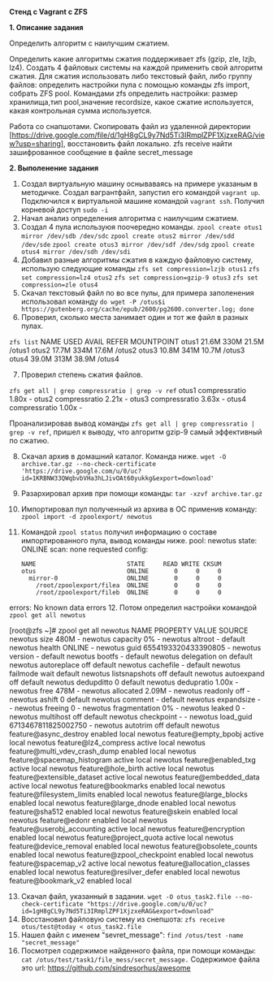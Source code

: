 **Стенд с Vagrant c ZFS**

 **1. Описание задания**

  Определить алгоритм с наилучшим сжатием.

  Определить какие алгоритмы сжатия поддерживает zfs (gzip, zle, lzjb, lz4). Создать 4 файловых системы на каждой применить свой алгоритм сжатия. Для сжатия использовать либо текстовый файл, либо группу файлов: определить настройки пула с помощью команды zfs import, собрать ZFS pool. 
Командами zfs определить настройки: размер хранилища,тип pool,значение recordsize, какое сжатие используется, какая контрольная сумма используется.

  Работа со снапшотами. Скопировать файл из удаленной директории [https://drive.google.com/file/d/1gH8gCL9y7Nd5Ti3IRmplZPF1XjzxeRAG/view?usp=sharing], восстановить файл локально. zfs receive найти зашифрованное сообщение в файле secret_message

**2. Выполенение задания**

1. Создал виртуальную машину оснываваясь на примере указаным в методичке. Создал вагрантфайл, запустил его командой ``vagrant up``. Подключился к виртуальной машине командой ``vagrant ssh``. Получил корневой доступ ``sudo -i``
2. Начал анализ определения алгоритма с наилучшим сжатием.
3. Создал 4 пула используюя поочередно команды.
``zpool create otus1 mirror /dev/sdb /dev/sdc``
``zpool create otus2 mirror /dev/sdd /dev/sde``
``zpool create otus3 mirror /dev/sdf /dev/sdg``
``zpool create otus4 mirror /dev/sdh /dev/sdi``
4. Добавил разные алгоритмы сжатия в каждую файловую систему, использую следующие команды
``zfs set compression=lzjb otus1``
``zfs set compression=lz4 otus2``
``zfs set compression=gzip-9 otus3``
``zfs set compression=zle otus4``
5. Скачал текстовый файл по во все пулы, для примера заполенения использовал команду
``do wget -P /otus$i https://gutenberg.org/cache/epub/2600/pg2600.converter.log; done``
6. Проверил, сколько места занимает один и тот же файл в разных пулах. 

``zfs list``
NAME    USED  AVAIL     REFER  MOUNTPOINT
otus1  21.6M   330M     21.5M  /otus1
otus2  17.7M   334M     17.6M  /otus2
otus3  10.8M   341M     10.7M  /otus3
otus4  39.0M   313M     38.9M  /otus4

7. Проверил степень сжатия файлов.

``zfs get all | grep compressratio | grep -v ref``
otus1  compressratio         1.80x                  -
otus2  compressratio         2.21x                  -
otus3  compressratio         3.63x                  -
otus4  compressratio         1.00x                  -

Проанализировав вывод команды ``zfs get all | grep compressratio | grep -v ref``, пришел к выводу, что алгоритм gzip-9 самый эффективный по сжатию.

8. Скачал архив в домашний каталог. Команда ниже. 
``wget -O archive.tar.gz --no-check-certificate 'https://drive.google.com/u/0/uc?id=1KRBNW33QWqbvbVHa3hLJivOAt60yukkg&export=download'``
9. Разархировал архив при помощи команды: ``tar -xzvf archive.tar.gz``
10. Импортировал пул полученный из архива в ОС применив команду: ``zpool import -d zpoolexport/ newotus``
11. Командой ``zpool status`` получил информацию о составе импортированного пула, вывод команды ниже.
pool: newotus
 state: ONLINE
  scan: none requested
config:


        NAME                         STATE     READ WRITE CKSUM
        otus                         ONLINE       0     0     0
          mirror-0                   ONLINE       0     0     0
            /root/zpoolexport/filea  ONLINE       0     0     0
            /root/zpoolexport/fileb  ONLINE       0     0     0


errors: No known data errors
12. Потом определил настройки командой ``zpool get all newotus``

[root@zfs ~]# zpool get all newotus
            NAME     PROPERTY                       VALUE                          SOURCE
            newotus  size                           480M                           -
            newotus  capacity                       0%                             -
            newotus  altroot                        -                              default
            newotus  health                         ONLINE                         -
            newotus  guid                           6554193320433390805            -
            newotus  version                        -                              default
            newotus  bootfs                         -                              default
            newotus  delegation                     on                             default
            newotus  autoreplace                    off                            default
            newotus  cachefile                      -                              default
            newotus  failmode                       wait                           default
            newotus  listsnapshots                  off                            default
            newotus  autoexpand                     off                            default
            newotus  dedupditto                     0                              default
            newotus  dedupratio                     1.00x                          -
            newotus  free                           478M                           -
            newotus  allocated                      2.09M                          -
            newotus  readonly                       off                            -
            newotus  ashift                         0                              default
            newotus  comment                        -                              default
            newotus  expandsize                     -                              -
            newotus  freeing                        0                              -
            newotus  fragmentation                  0%                             -
            newotus  leaked                         0                              -
            newotus  multihost                      off                            default
            newotus  checkpoint                     -                              -
            newotus  load_guid                      6713467811825002750            -
            newotus  autotrim                       off                            default
            newotus  feature@async_destroy          enabled                        local
            newotus  feature@empty_bpobj            active                         local
            newotus  feature@lz4_compress           active                         local
            newotus  feature@multi_vdev_crash_dump  enabled                        local
            newotus  feature@spacemap_histogram     active                         local
            newotus  feature@enabled_txg            active                         local
            newotus  feature@hole_birth             active                         local
            newotus  feature@extensible_dataset     active                         local
            newotus  feature@embedded_data          active                         local
            newotus  feature@bookmarks              enabled                        local
            newotus  feature@filesystem_limits      enabled                        local
            newotus  feature@large_blocks           enabled                        local
            newotus  feature@large_dnode            enabled                        local
            newotus  feature@sha512                 enabled                        local
            newotus  feature@skein                  enabled                        local
            newotus  feature@edonr                  enabled                        local
            newotus  feature@userobj_accounting     active                         local
            newotus  feature@encryption             enabled                        local
            newotus  feature@project_quota          active                         local
            newotus  feature@device_removal         enabled                        local
            newotus  feature@obsolete_counts        enabled                        local
            newotus  feature@zpool_checkpoint       enabled                        local
            newotus  feature@spacemap_v2            active                         local
            newotus  feature@allocation_classes     enabled                        local
            newotus  feature@resilver_defer         enabled                        local
            newotus  feature@bookmark_v2            enabled                        local



13. Скачал файл, указанный в задании. ``wget -O otus_task2.file --no-check-certificate "https://drive.google.com/u/0/uc?id=1gH8gCL9y7Nd5Ti3IRmplZPF1XjzxeRAG&export=download"``
14. Восстановил файловую систему из снепшота: ``zfs receive otus/test@today < otus_task2.file``
15. Нашел файл с именем "sevret_message": ``find /otus/test -name "secret_message"``
16. Посмотрел содержимое найденного файла, при помощи команды: ``cat /otus/test/task1/file_mess/secret_message.``
Содержимое файла это url: https://github.com/sindresorhus/awesome

